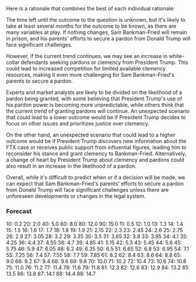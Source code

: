 Here is a rationale that combines the best of each individual rationale:

The time left until the outcome to the question is unknown, but it's likely to take at least several months for the outcome to be known, as there are many variables at play. If nothing changes, Sam Bankman-Fried will remain in prison, and his parents' efforts to secure a pardon from Donald Trump will face significant challenges.

However, if the current trend continues, we may see an increase in white-collar defendants seeking pardons or clemency from President Trump. This could lead to increased competition for limited available clemency resources, making it even more challenging for Sam Bankman-Fried's parents to secure a pardon.

Experts and market analysts are likely to be divided on the likelihood of a pardon being granted, with some believing that President Trump's use of his pardon power is becoming more unpredictable, while others think that the current trend of granting pardons will continue. An unexpected scenario that could lead to a lower outcome would be if President Trump decides to focus on other issues and prioritizes justice over clemency.

On the other hand, an unexpected scenario that could lead to a higher outcome would be if President Trump discovers new information about the FTX case or receives public support from influential figures, leading him to reconsider his stance and grant clemency to Bankman-Fried. Alternatively, a change of heart by President Trump about clemency and pardons could also result in an increase in the likelihood of a pardon.

Overall, while it's difficult to predict when or if a decision will be made, we can expect that Sam Bankman-Fried's parents' efforts to secure a pardon from Donald Trump will face significant challenges unless there are unforeseen developments or changes in the legal system.

### Forecast

10: 0.2
20: 2.0
40: 5.0
60: 8.0
80: 12.0
90: 15.0
11: 0.5
12: 1.0
13: 1.3
14: 1.4
15: 1.5
16: 1.6
17: 1.7
18: 1.8
19: 1.9
21: 2.15
22: 2.3
23: 2.45
24: 2.6
25: 2.75
26: 2.9
27: 3.05
28: 3.2
29: 3.35
30: 3.5
31: 3.65
32: 3.8
33: 3.95
34: 4.1
35: 4.25
36: 4.4
37: 4.55
38: 4.7
39: 4.85
41: 5.15
42: 5.3
43: 5.45
44: 5.6
45: 5.75
46: 5.9
47: 6.05
48: 6.2
49: 6.35
50: 6.5
51: 6.65
52: 6.8
53: 6.95
54: 7.1
55: 7.25
56: 7.4
57: 7.55
58: 7.7
59: 7.85
61: 8.2
62: 8.4
63: 8.6
64: 8.8
65: 9.0
66: 9.2
67: 9.4
68: 9.6
69: 9.8
70: 10.0
71: 10.2
72: 10.4
73: 10.6
74: 10.8
75: 11.0
76: 11.2
77: 11.4
78: 11.6
79: 11.8
81: 12.3
82: 12.6
83: 12.9
84: 13.2
85: 13.5
86: 13.8
87: 14.1
88: 14.4
89: 14.7